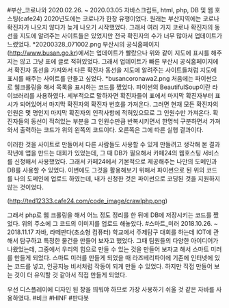 #부산_코로나와
2020.02.26. ~ 2020.03.05
자바스크립트, html, php, DB 및 웹 호스팅(cafe24)
2020년도에는 코로나가 한창 유행이었다.
원래는 부산지역에는 코로나 확진자가 나오지 않다가 늦게 나오기 시작했었다.
그래서 여러 가지 코로나 확진자의 동선을 지도에 알려주는 사이트들은 있었지만
전국 확진자의 수가 너무 많아서 업데이트가 느렸었다.
*20200328_071002.png
부산시의 공식홈페이지(http://www.busan.go.kr)에서는 업데이트가 빨랐으나
위와 같이 지도에 표시를 해주지는 않고 그냥 표에 글로 적혀있었다.
그래서 업데이트가 빠른 부산시 공식홈페이지에서 확진자 동선을 가져와서
다른 확진자 동선을 지도에 알려주는 사이트들처럼 지도에 표시를 해주는 사이트를 만들고 싶었다.
*busancoronawa2.png
처음에는 파이썬으로 웹크롤링을 해서 목록을 표시하는 코드를 짰었다.
파이썬의 BeautifulSoup이란 라이브러리를 사용하였다.
세부적으로 말하자면 확진자들이 표에서 마지막 확진자부터 표시가 되어있어서
마지막 확진자의 확진자 번호를 가져온다.
그러면 현재 모든 확진자의 인원은 몇 명인지
마지막 확진자의 인적사항에 적혀있으므로 그 인원수만 가져온다.
확진자들의 동선이 적혀있는 부분을 그 인원수만큼 반복시키면서
한명씩 구분하면서 가져와서 출력하는 코드가 위의 왼쪽의 코드이다.
오른쪽은 그에 따른 실행 결과이다.

이러한 것을 사이트로 만들어서 다른 사람들도 사용할 수 있게 만들려고
생각해 본 결과 작년에 앱을 만드는 대회가 있었는데,
그 때 DB가 필요해서 카페24의 웹호스팅 서비스를 신청해서 사용했었다.
그래서 카페24에서 기본적으로 제공해주는 나만의 도메인과 DB를 사용할 수 있었다.
이번에도 그것을 활용해보기 위해서 파이썬으로 된 위의 코드를 나의 도메인에 업로드 하였는데,
내가 신청한 것은 파이썬으로 코딩된 것을 지원하지 않는 것이었다.

(http://ted12333.cafe24.com/code_image/crawlphp.png)

그래서 php로 웹 크롤링을 해서 어느 정도 정리를 한 뒤에 DB에 저장시키는 코드를 짰었다.
위의 주소에 그 코드의 이미지를 업로드 해놓았다.
#스마트_미러
2018.10.26. ~ 2018.11.17
자바, 라떼판다(초소형 컴퓨터)
학교에서 주제탐구 대회를 하는데 IOT에 관해서 탐구하고 특정한 물건을 만들어 보자고 했었다.
그때 팀원들의 다양한 아이디어가 나왔었는데,
그중에서 우리의 힘으로 만들 수 있는 것을 만들어 보자고 해서 스마트 미러를 만들게 되었다.
스마트 미러를 만들게 되었을 때 라즈베리파이에 기존에 인터넷에 있는 코드를 넣고,
인공지능 비서처럼 작동이 되게 만들 수 있었다.
하지만 직접 만들어 보는 것이 더 유익할 것 같아서 직접 만들게 되었다.

우선 디스플레이에 디자인 된 창을 띄워야 하므로 가장 사용하기 쉬울 것 같은 자바를 사용하였다.
#비크
#HINF
#판다봇
